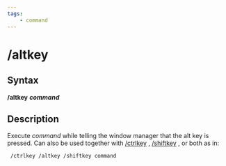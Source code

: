 ```yaml
---
tags:
    - command
---
```

# /altkey

## Syntax

**/altkey** _**command**_

## Description

Execute _command_ while telling the window manager that the alt key is pressed. Can also be used together with [/ctrlkey](ctrlkey.md) , [/shiftkey](shiftkey.md) , or both as in:

```text
 /ctrlkey /altkey /shiftkey command
```
